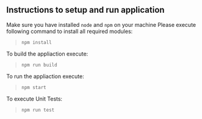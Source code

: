 ## Instructions to setup and run application
Make sure you have installed `node` and `npm` on your machine
Please execute following command to install all required modules:
> `npm install`<br />

To build the appliaction execute:
> `npm run build`<br />

To run the appliaction execute:
> `npm start` <br />

To execute Unit Tests:
> `npm run test`<br />
